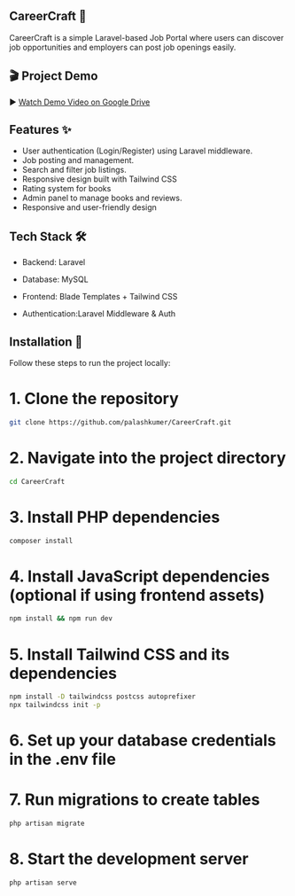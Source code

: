 
## CareerCraft 💼
CareerCraft is a simple Laravel-based Job Portal where users can discover job opportunities and employers can post job openings easily.

## 🎬 Project Demo

▶️ [Watch Demo Video on Google Drive](https://drive.google.com/file/d/1vvJsqSGpIWPXoEJDMTOojFnQikQ-qx6z/view?usp=sharing)

## Features ✨

- User authentication (Login/Register) using Laravel middleware.
- Job posting and management.
- Search and filter job listings.
- Responsive design built with Tailwind CSS
- Rating system for books
- Admin panel to manage books and reviews.
- Responsive and user-friendly design


## Tech Stack 🛠
- Backend: Laravel

- Database: MySQL

- Frontend: Blade Templates + Tailwind CSS

- Authentication:Laravel Middleware & Auth

## Installation 🚀
Follow these steps to run the project locally:</br>
# 1. Clone the repository
```bash 
git clone https://github.com/palashkumer/CareerCraft.git
 ```

# 2. Navigate into the project directory
```bash
cd CareerCraft
```

# 3. Install PHP dependencies
```bash
composer install
```

# 4. Install JavaScript dependencies (optional if using frontend assets)
```bash
npm install && npm run dev
```

# 5. Install Tailwind CSS and its dependencies
```bash
npm install -D tailwindcss postcss autoprefixer
npx tailwindcss init -p
```
# 6. Set up your database credentials in the .env file

# 7. Run migrations to create tables
```bash
php artisan migrate
```
# 8. Start the development server
```bash
php artisan serve
```
